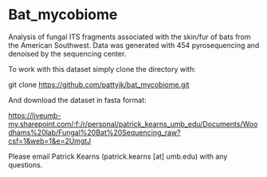 # Bat_mycobiome

Analysis of fungal ITS fragments associated with the skin/fur of bats from the American Southwest. Data was generated with 454 pyrosequencing and denoised by the sequencing center.

To work with this dataset simply clone the directory with:

git clone https://github.com/pattyjk/bat_mycobiome.git

And download the dataset in fasta format:

https://liveumb-my.sharepoint.com/:f:/r/personal/patrick_kearns_umb_edu/Documents/Woodhams%20lab/Fungal%20Bat%20Sequencing_raw?csf=1&web=1&e=2UmgtJ

Please email Patrick Kearns (patrick.kearns [at] umb.edu) with any questions. 

